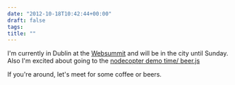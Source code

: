 ```yaml
---
date: "2012-10-18T10:42:44+00:00"
draft: false
tags: 
title: ""
---
```

<p>I'm currently in Dublin at the <a href="http://www.websummit.net/">Websummit</a> and will be in the city until Sunday. Also I'm excited about going to the <a href="https://tito.io/nodejsdublin-1/nodecopter-dublin">nodecopter demo time/ beer.js</a>  </p>&#13;
<p>If you're around, let's meet for some coffee or beers. </p> 